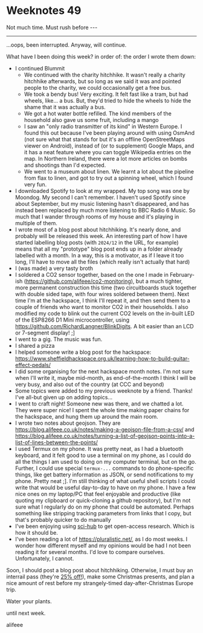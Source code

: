 # Weeknotes 49

Not much time. Must rush before ---

---

...oops, been interrupted. Anyway, will continue.

What have I been doing this week? in order of: the order I wrote them down:

- I continued Blummit
  - We continued with the charity hitchhike. It wasn't really a charity hitchhike afterwards, but so long as we said it was and pointed people to the charity, we could occasionally get a free bus.
  - We took a bendy bus! Very exciting. It felt fast like a tram, but had wheels, like... a bus. But, they'd tried to hide the wheels to hide the shame that it was actually a bus.
  - We got a hot water bottle refilled. The kind members of the household also gave us some fruit, including a mango
  - I saw an "only radio transmitter of its kind" in Western Europe. I found this out because I've been playing around with using OsmAnd (not sure what that stands for but it's an offline OpenStreetMaps viewer on Android), instead of (or to supplement) Google Maps, and it has a neat feature where you can toggle Wikipedia entries on the map. In Northern Ireland, there were a lot more articles on bombs and shootings than I'd expected.
  - We went to a museum about linen. We learnt a lot about the pipeline from flax to linen, and got to try out a spinning wheel, which I found very fun.
- I downloaded Spotify to look at my wrapped. My top song was one by Moondog. My second I can't remember. I haven't used Spotify since about September, but my music listening hasn't disappeared, and has instead been replaced by much more listening to BBC Radio 6 Music. So much that I wander through rooms of my house and it's playing in multiple of them.
- I wrote most of a blog post about hitchhiking. It's nearly done, and probably will be released this week. An interesting part of how I have started labelling blog posts (with `2024/12` in the URL, for example) means that all my "prototype" blog post ends up in a folder already labelled with a month. In a way, this is a motivator, as if I leave it too long, I'll have to move all the files (which really isn't actually that hard)
- I (was made) a very tasty broth
- I soldered a CO2 sensor together, based on the one I made in February-ish (<https://github.com/alifeee/co2-monitoring>), but a much tighter, more permanent construction this time (two circuitboards stuck together with double sided tape, with four wires soldered between them). Next time I'm at the hackspace, I think I'll repeat it, and then send them to a couple of friends who want to monitor CO2 in their households. I also modified my code to blink out the current CO2 levels on the in-built LED of the ESP8266 D1 Mini microcontroller, using <https://github.com/RichardLangner/BlinkDigits>. A bit easier than an LCD or 7-segment display! ;]
- I went to a gig. The music was fun.
- I shared a pizza
- I helped someone write a blog post for the hackspace: <https://www.sheffieldhackspace.org.uk/learning-how-to-build-guitar-effect-pedals/>
- I did some organising for the next hackspace month notes. I'm not sure when I'll write it, maybe mid-month, as end-of-the-month I think I will be very busy, and also out of the country (at CCC and beyond)
- Some topics were added to my previous weeknote by a friend. Thanks! I've all-but given up on adding topics...
- I went to craft night! Someone new was there, and we chatted a lot. They were super nice! I spent the whole time making paper chains for the hackspace, and hung them up around the main room.
- I wrote two notes about geojson. They are <https://blog.alifeee.co.uk/notes/making-a-geojson-file-from-a-csv/> and <https://blog.alifeee.co.uk/notes/turning-a-list-of-geojson-points-into-a-list-of-lines-between-the-points/>
- I used Termux on my phone. It was pretty neat, as I had a bluetooth keyboard, and it felt good to use a terminal on my phone, as I could do all the things I am used to doing on my computer terminal, but on the go. Further, I could use special `termux-...` commands to do phone-specific things, like get battery information as JSON, or send notifications to my phone. Pretty neat ;]. I'm still thinking of what useful shell scripts I could write that would be useful day-to-day to have on my phone. I have a few nice ones on my laptop/PC that feel enjoyable and productive (like quoting my clipboard or quick-cloning a github repository), but I'm not sure what I regularly do on my phone that could be automated. Perhaps something like stripping tracking parameters from links that I copy, but that's probably quicker to do manually
- I've been enjoying using [sci-hub](https://sci-hub.se/) to get open-access research. Which is how it should be.
- I've been reading a lot of <https://pluralistic.net/>, as I do most weeks. I wonder how different myself and my opinions would be had I not been reading it for several months. I'd love to compare ourselves. Unfortunately, I cannot.

Soon, I should post a blog post about hitchhiking. Otherwise, I must buy an interrail pass (they're [25% off!](https://www.interrail.eu/en/interrail-passes/global-pass)), make some Christmas presents, and plan a nice amount of rest before my strangely-timed day-after-Christmas Europe trip.

Water your plants.

until next week.

alifeee
